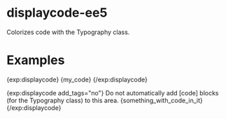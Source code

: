 # displaycode-ee5
Colorizes code with the Typography class.

# Examples
{exp:displaycode}
{my_code}
{/exp:displaycode}

{exp:displaycode add_tags="no"}
Do not automatically add [code] blocks (for the Typography class) to this area.
{something_with_code_in_it}
{/exp:displaycode}
